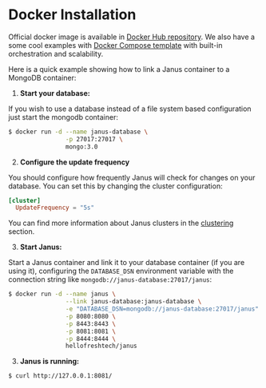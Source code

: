 # Docker Installation

Official docker image is available in [Docker Hub repository](https://hub.docker.com/repository/docker/hellofreshtech/janus).
We also have a some cool examples with [Docker Compose template](https://github.com/hellofresh/janus/blob/master/examples) with built-in orchestration and scalability.

Here is a quick example showing how to link a Janus container to a MongoDB container:

1. **Start your database:**

If you wish to use a database instead of a file system based configuration just start the mongodb container:

```sh
$ docker run -d --name janus-database \
                -p 27017:27017 \
                mongo:3.0
```

2. **Configure the update frequency**

You should configure how frequently Janus will check for changes on your database. You can set this by changing the cluster configuration:

```toml
[cluster]
  UpdateFrequency = "5s"
```

You can find more information about Janus clusters in the [clustering](../clustering/clustering.md) section.

3. **Start Janus:**

Start a Janus container and link it to your database container (if you are using it), configuring the `DATABASE_DSN` environment variable with the connection string like `mongodb://janus-database:27017/janus`:

```sh
$ docker run -d --name janus \
                --link janus-database:janus-database \
                -e "DATABASE_DSN=mongodb://janus-database:27017/janus" \
                -p 8080:8080 \
                -p 8443:8443 \
                -p 8081:8081 \
                -p 8444:8444 \
                hellofreshtech/janus
```

3. **Janus is running:**

```sh
$ curl http://127.0.0.1:8081/
```
